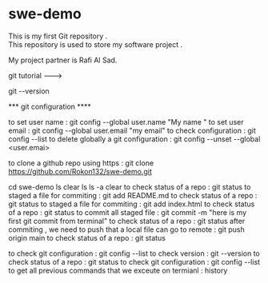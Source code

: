 # swe-demo
This is my first Git repository . 
<br>
This repository is used to store my software project . 

My project partner is Rafi Al Sad.

git tutorial ---> 

git --version

*** git configuration ****

to set user name   : git config --global user.name "My name "
to set user email  : git config --global user.email "my email"
to check configuration : git config --list
to delete globally a git configuration   : git config --unset --global <user.emai>


to clone a github repo using https  :   git clone https://github.com/Rokon132/swe-demo.git

cd swe-demo
ls
clear
ls
ls -a
clear
to check status of a repo : git status
to staged a file for commiting : git add README.md
to check status of a repo : git status
to staged a file for commiting : git add index.html
to check status of a repo : git status
to commit all staged file : git commit -m "here is my first git commit from terminal"
to check status of a repo : git status 
after commiting , we need to push that a local file  can go to remote : git push origin main
to check status of a repo : git status 

to check git configuration : git config --list
to check version  : git --version
to check status of a repo : git status
to check git configuration : git config --list
to get all previous commands that we exceute on termianl : history